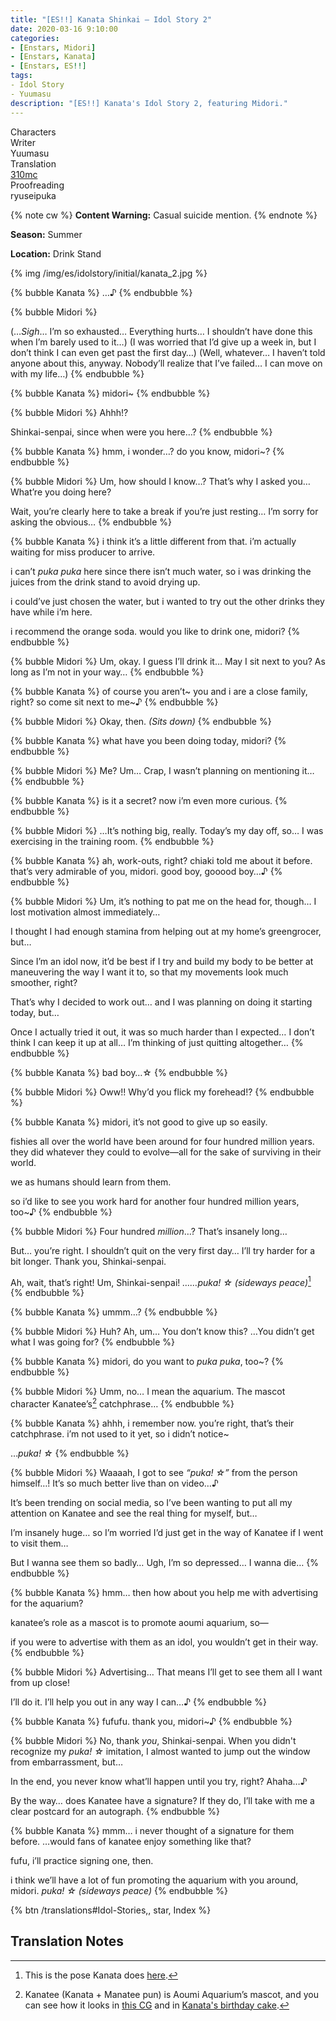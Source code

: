 ```yaml
---
title: "[ES!!] Kanata Shinkai – Idol Story 2"
date: 2020-03-16 9:10:00
categories:
- [Enstars, Midori]
- [Enstars, Kanata]
- [Enstars, ES!!]
tags:
- Idol Story
- Yuumasu
description: "[ES!!] Kanata's Idol Story 2, featuring Midori."
---
```

<div class="three-wrapper" style="--storyColor:#965e7d;--storyColor-rgb:150,94,125;--storyColor-h:326.8;--storyColor-s: 23%;--storyColor-l:47.8%;">
    <div class="info-area">
        <div class="info">
            <div class="info-item characters">
                <div class="label">
                    Characters
                </div>
                <div class="value">
                <a href="/categories/Enstars/Kanata" character="Kanata"></a>
								<a href="/categories/Enstars/Midori" character="Midori"></a>                
                </div>
            </div>
            <div class="info-item one">
                <div class="label">
                    Writer
                </div>
                <div class="value">
                    Yuumasu
                </div>
            </div>
            <div class="info-item two">
                <div class="label">
                    Translation
                </div>
                <div class="value">
                    <a href="/about">310mc</a>
                </div>
            </div>
            <div class="info-item three">
                <div class="label">
                   Proofreading
                </div>
                <div class="value">
                    ryuseipuka
                </div>
            </div>
        </div>
    </div>
</div>

<!-- more -->

{% note cw %}
**Content Warning:** Casual suicide mention.
{% endnote %}

<div class="msr-season summer">
    <p><span><b>Season:</b> Summer</span></p>
</div>

<div class="msr-location">
    <p><span><b>Location:</b> Drink Stand</span></p>
</div>

{% img /img/es/idolstory/initial/kanata_2.jpg %}

{% bubble Kanata %}
…♪
{% endbubble %}

{% bubble Midori %}
<th>(…<em>Sigh</em>… I’m so exhausted… Everything hurts… I shouldn’t have done this when I’m barely used to it…)</th>

<th>(I was worried that I’d give up a week in, but I don’t think I can even get past the first day…)</th>

<th>(Well, whatever… I haven’t told anyone about this, anyway. Nobody’ll realize that I’ve failed… I can move on with my life…)</th>
{% endbubble %}

{% bubble Kanata %}
midori~
{% endbubble %}

{% bubble Midori %}
Ahhh!?

Shinkai-senpai, since when were you here…?
{% endbubble %}

{% bubble Kanata %}
hmm, i wonder…? do you know, midori~?
{% endbubble %}

{% bubble Midori %}
Um, how should I know…? That’s why I asked you… What’re you doing here?

Wait, you’re clearly here to take a break if you’re just resting… I’m sorry for asking the obvious…
{% endbubble %}

{% bubble Kanata %}
i think it’s a little different from that. i’m actually waiting for miss producer to arrive.

i can’t *puka puka* here since there isn’t much water, so i was drinking the juices from the drink stand to avoid drying up.

i could’ve just chosen the water, but i wanted to try out the other drinks they have while i’m here.

i recommend the orange soda. would you like to drink one, midori?
{% endbubble %}

{% bubble Midori %}
Um, okay. I guess I’ll drink it… May I sit next to you? As long as I’m not in your way…
{% endbubble %}

{% bubble Kanata %}
of course you aren’t~ you and i are a close family, right? so come sit next to me~♪
{% endbubble %}

{% bubble Midori %}
Okay, then. *<th>(Sits down)</th>*
{% endbubble %}

{% bubble Kanata %}
what have you been doing today, midori?
{% endbubble %}

{% bubble Midori %}
Me? Um… Crap, I wasn’t planning on mentioning it…
{% endbubble %}

{% bubble Kanata %}
is it a secret? now i’m even more curious.
{% endbubble %}

{% bubble Midori %}
…It’s nothing big, really. Today’s my day off, so… I was exercising in the training room.
{% endbubble %}

{% bubble Kanata %}
ah, work-outs, right? chiaki told me about it before. that’s very admirable of you, midori. good boy, gooood boy…♪
{% endbubble %}

{% bubble Midori %}
Um, it’s nothing to pat me on the head for, though… I lost motivation almost immediately…

I thought I had enough stamina from helping out at my home’s greengrocer, but…

Since I’m an idol now, it’d be best if I try and build my body to be better at maneuvering the way I want it to, so that my movements look much smoother, right?

That’s why I decided to work out… and I was planning on doing it starting today, but…

Once I actually tried it out, it was so much harder than I expected… I don’t think I can keep it up at all… I’m thinking of just quitting altogether…
{% endbubble %}

{% bubble Kanata %}
bad boy…☆
{% endbubble %}

{% bubble Midori %}
Oww!! Why’d you flick my forehead!?
{% endbubble %}

{% bubble Kanata %}
midori, it’s not good to give up so easily.

fishies all over the world have been around for four hundred million years. they did whatever they could to evolve—all for the sake of surviving in their world.

we as humans should learn from them.

so i’d like to see you work hard for another four hundred million years, too~♪
{% endbubble %}

{% bubble Midori %}
Four hundred <em>million</em>…? That’s insanely long…

But… you’re right. I shouldn’t quit on the very first day… I’ll try harder for a bit longer. Thank you, Shinkai-senpai.

Ah, wait, that’s right! Um, Shinkai-senpai! *……puka! ☆ <th>(sideways peace)</th>*[^1]
{% endbubble %}

{% bubble Kanata %}
ummm…?
{% endbubble %}

{% bubble Midori %}
Huh? Ah, um… You don’t know this? …You didn’t get what I was going for?
{% endbubble %}

{% bubble Kanata %}
midori, do you want to *puka puka*, too~?
{% endbubble %}

{% bubble Midori %}
Umm, no… I mean the aquarium. The mascot character Kanatee’s[^2] catchphrase…
{% endbubble %}

{% bubble Kanata %}
ahhh, i remember now. you’re right, that’s their catchphrase. i’m not used to it yet, so i didn’t notice~

…*puka! ☆*
{% endbubble %}

{% bubble Midori %}
Waaaah, I got to see *“puka! ☆”* from the person himself…! It’s so much better live than on video…♪

It’s been trending on social media, so I’ve been wanting to put all my attention on Kanatee and see the real thing for myself, but…

I’m insanely huge… so I’m worried I’d just get in the way of Kanatee if I went to visit them…

But I wanna see them so badly… Ugh, I’m so depressed… I wanna die…
{% endbubble %}

{% bubble Kanata %}
hmm… then how about you help me with advertising for the aquarium?

kanatee’s role as a mascot is to promote aoumi aquarium, so—

if you were to advertise with them as an idol, you wouldn’t get in their way.
{% endbubble %}

{% bubble Midori %}
Advertising… That means I’ll get to see them all I want from up close!

I’ll do it. I’ll help you out in any way I can…♪
{% endbubble %}

{% bubble Kanata %}
fufufu. thank you, midori~♪
{% endbubble %}

{% bubble Midori %}
No, thank <em>you</em>, Shinkai-senpai. When you didn't recognize my *puka! ☆* imitation, I almost wanted to jump out the window from embarrassment, but…

In the end, you never know what’ll happen until you try, right? Ahaha…♪

By the way… does Kanatee have a signature? If they do, I’ll take with me a clear postcard for an autograph.
{% endbubble %}

{% bubble Kanata %}
mmm… i never thought of a signature for them before.  …would fans of kanatee enjoy something like that?

fufu, i’ll practice signing one, then.

i think we’ll have a lot of fun promoting the aquarium with you around, midori. *puka! ☆ <th>(sideways peace)</th>*
{% endbubble %}

<div toc>{% btn /translations#Idol-Stories,, star, Index %}</div>

## Translation Notes

[^1]: This is the pose Kanata does <a href="https://static.wikia.nocookie.net/ensemble-stars/images/d/d0/%28ES_Idol%29_Kanata_Shinkai_M.png" target="_blank">here</a>.
[^2]: Kanatee (Kanata + Manatee pun) is Aoumi Aquarium’s mascot, and you can see how it looks in <a href="https://static.wikia.nocookie.net/ensemble-stars/images/6/6e/%28Intertwined_Sea%29_Kanata_Shinkai_CG.png" target="_blank">this CG</a> and in <a href="https://static.wikia.nocookie.net/ensemble-stars/images/c/cf/Kanata_Shinkai_Birthday_Cake.png" target="_blank">Kanata's birthday cake</a>.
